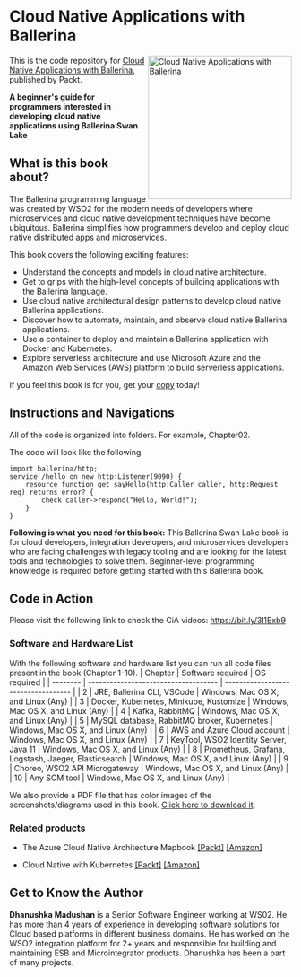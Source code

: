 # Cloud Native Applications with Ballerina

<a href="https://www.packtpub.com/programming/cloud-native-applications-with-ballerina?utm_source=github&utm_medium=repository&utm_campaign=9781800200630"><img src="https://static.packt-cdn.com/products/9781800200630/cover/smaller" alt="Cloud Native Applications with Ballerina" height="256px" align="right"></a>

This is the code repository for [Cloud Native Applications with Ballerina](https://www.packtpub.com/programming/cloud-native-applications-with-ballerina?utm_source=github&utm_medium=repository&utm_campaign=9781800200630), published by Packt.

**A beginner's guide for programmers interested in developing cloud native applications using Ballerina Swan Lake**

## What is this book about?
The Ballerina programming language was created by WSO2 for the modern needs of developers where microservices and cloud native development techniques have become ubiquitous. Ballerina simplifies how programmers develop and deploy cloud native distributed apps and microservices. 

This book covers the following exciting features:
- Understand the concepts and models in cloud native architecture.
- Get to grips with the high-level concepts of building applications with the Ballerina language.
- Use cloud native architectural design patterns to develop cloud native Ballerina applications.
- Discover how to automate, maintain, and observe cloud native Ballerina applications.
- Use a container to deploy and maintain a Ballerina application with Docker and Kubernetes.
- Explore serverless architecture and use Microsoft Azure and the Amazon Web Services (AWS) platform to build serverless applications.

If you feel this book is for you, get your [copy](https://www.amazon.com/dp/1800200633) today!

## Instructions and Navigations
All of the code is organized into folders. For example, Chapter02.

The code will look like the following:
```
import ballerina/http;
service /hello on new http:Listener(9090) {     
    resource function get sayHello(http:Caller caller, http:Request req) returns error? {         
        check caller->respond("Hello, World!");     
    }
}
```

**Following is what you need for this book:**
This Ballerina Swan Lake book is for cloud developers, integration developers, and microservices developers who are facing challenges with legacy tooling and are looking for the latest tools and technologies to solve them. Beginner-level programming knowledge is required before getting started with this Ballerina book.

## Code in Action

Please visit the following link to check the CiA videos: https://bit.ly/3l1Exb9



### Software and Hardware List
With the following software and hardware list you can run all code files present in the book (Chapter 1-10).
| Chapter | Software required | OS required |
| -------- | ------------------------------------ | ----------------------------------- |
| 2 | JRE, Ballerina CLI, VSCode | Windows, Mac OS X, and Linux (Any) |
| 3 | Docker, Kubernetes, Minikube, Kustomize | Windows, Mac OS X, and Linux (Any) |
| 4 | Kafka, RabbitMQ | Windows, Mac OS X, and Linux (Any) |
| 5 | MySQL database, RabbitMQ broker, Kubernetes | Windows, Mac OS X, and Linux (Any) |
| 6 | AWS and Azure Cloud account | Windows, Mac OS X, and Linux (Any) |
| 7 | KeyTool, WSO2 Identity Server, Java 11 | Windows, Mac OS X, and Linux (Any) |
| 8 | Prometheus, Grafana, Logstash, Jaeger, Elasticsearch | Windows, Mac OS X, and Linux (Any) |
| 9 |  Choreo, WSO2 API Microgateway | Windows, Mac OS X, and Linux (Any) |
| 10 | Any SCM tool | Windows, Mac OS X, and Linux (Any) |

We also provide a PDF file that has color images of the screenshots/diagrams used in this book. [Click here to download it](https://static.packt-cdn.com/downloads/9781800200630_ColorImages.pdf).

### Related products
* The Azure Cloud Native Architecture Mapbook [[Packt]](https://www.packtpub.com/product/the-azure-cloud-native-architecture-mapbook/9781800562325?utm_source=github&utm_medium=repository&utm_campaign=9781800562325) [[Amazon]](https://www.amazon.com/dp/1800562322)

* Cloud Native with Kubernetes [[Packt]](https://www.packtpub.com/product/cloud-native-with-kubernetes/9781838823078?utm_source=github&utm_medium=repository&utm_campaign=9781838823078) [[Amazon]](https://www.amazon.com/dp/1838823077)


## Get to Know the Author
**Dhanushka Madushan**
is a Senior Software Engineer working at WS02. He has more than 4 years of experience in developing software solutions for Cloud based platforms in different business domains. He has worked on the WSO2 integration platform for 2+ years and responsible for building and maintaining ESB and Microintegrator products. Dhanushka has been a part of many projects.

